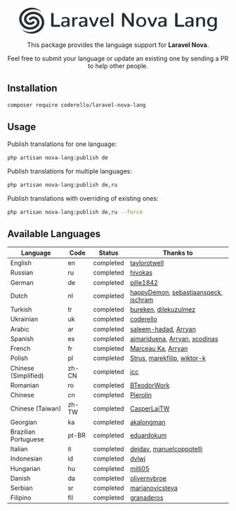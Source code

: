 <p align="center"><img alt="Laraflash" src="logo.png" width="450"></p>

<p align="center">This package provides the language support for <b>Laravel Nova</b>.</p>

<p align="center">Feel free to submit your language or update an existing one by sending a PR to help other people.</p>

## Installation

```bash
composer require coderello/laravel-nova-lang
```

## Usage

Publish translations for one language:
```bash
php artisan nova-lang:publish de
```

Publish translations for multiple languages:
```bash
php artisan nova-lang:publish de,ru
```

Publish translations with overriding of existing ones:
```bash
php artisan nova-lang:publish de,ru --force
```

## Available Languages

| Language | Code | Status | Thanks to |
| --- | --- | --- | --- |
| English | en | completed | [taylorotwell](https://github.com/taylorotwell) |
| Russian | ru | completed | [hivokas](https://github.com/hivokas) |
| German | de | completed | [pille1842](https://github.com/pille1842) |
| Dutch | nl | completed | [happyDemon](https://github.com/happyDemon), [sebastiaanspeck](https://github.com/sebastiaanspeck), [jschram](https://github.com/jschram) |
| Turkish | tr | completed | [bureken](https://github.com/bureken), [dilekuzulmez](https://github.com/dilekuzulmez) |
| Ukrainian | uk | completed | [coderello](https://github.com/coderello) |
| Arabic | ar | completed | [saleem-hadad](https://github.com/saleem-hadad), [Arryan](https://github.com/Arryan) |
| Spanish | es | completed | [ajmariduena](https://github.com/ajmariduena), [Arryan](https://github.com/Arryan), [xcodinas](https://github.com/xcodinas) |
| French | fr | completed | [Marceau Ka](https://github.com/MarceauKa), [Arryan](https://github.com/Arryan) |
| Polish | pl | completed | [Strus](https://github.com/Strus), [marekfilip](https://github.com/marekfilip), [wiktor-k](https://github.com/wiktor-k) |
| Chinese (Simplified) | zh-CN | completed | [jcc](https://github.com/jcc) |
| Romanian | ro | completed | [BTeodorWork](https://github.com/BTeodorWork) |
| Chinese | cn | completed | [Pierolin](https://github.com/Pierolin) |
| Chinese (Taiwan) | zh-TW | completed | [CasperLaiTW](https://github.com/CasperLaiTW) |
| Georgian | ka | completed | [akalongman](https://github.com/akalongman) |
| Brazilian Portuguese | pt-BR | completed | [eduardokum](https://github.com/eduardokum) |
| Italian | it | completed | [dejdav](https://github.com/dejdav), [manuelcoppotelli](https://github.com/manuelcoppotelli) |
| Indonesian | id | completed | [dvlwj](https://github.com/dvlwj) |
| Hungarian | hu | completed | [milli05](https://github.com/milli05) |
| Danish | da | completed | [olivernybroe](https://github.com/olivernybroe) |
| Serbian | sr | completed | [marjanovicsteva](https://github.com/marjanovicsteva) |
| Filipino | fil | completed | [granaderos](https://github.com/granaderos) |
